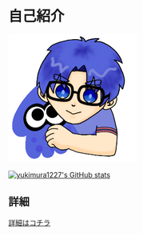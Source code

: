# 自己紹介

<img src='images/yukimura1227.png' alt='yukimura1227' width="256px" height="256px">

[![yukimura1227's GitHub stats](https://github-readme-stats.vercel.app/api?username=yukimura1227)](https://github.com/anuraghazra/github-readme-stats)

## 詳細

[詳細はコチラ](details/summary.md)